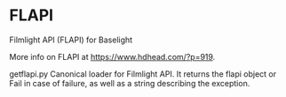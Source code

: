 # FLAPI
Filmlight API (FLAPI) for Baselight

More info on FLAPI at https://www.hdhead.com/?p=919. 

getflapi.py
Canonical loader for Filmlight API. It returns the flapi object or Fail in case of failure, as well as a string describing the exception.
